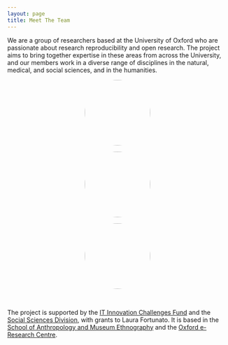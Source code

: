 ```yaml
---
layout: page
title: Meet The Team
---
```


We are a group of researchers based at the University of Oxford who are passionate about research reproducibility and open research. The project aims to bring together expertise in these areas from across the University, and our members work in a diverse range of disciplines in the natural, medical, and social sciences, and in the humanities.


<div class="row justify-content-center">

<div class="col-sm-4" style="text-align:center">

<a href="../laura-fortunato"><img src="../img/profile-pic_laura-fortunato.jpg" style="border-radius: 50%;
    width: 150px;
    height: 150px;"/></a>

</div>

<div class="col-sm-4" style="text-align:center">

<a href="../philip-fowler"><img src="../img/profile-pic_phillip-fowler.jpg" style="border-radius: 50%;
    width: 150px;
    height: 150px;"/></a>

</div>

<div class="col-sm-4" style="text-align:center">

<a href="../martin-john-hadley"><img src="../img/profile-pic_martin-john-hadley.jpg" style="border-radius: 50%;
    width: 150px;
    height: 150px;"/></a>

</div>


</div>

<br/>

The project is supported by the <a href="http://blogs.it.ox.ac.uk/innovation-challenges/researchreproducibility/" target="_blank">IT Innovation Challenges Fund</a> and the <a href="https://www.socsci.ox.ac.uk/" target="_blank">Social Sciences Division</a>, with grants to Laura Fortunato. It is based in the <a href="http://www.anthro.ox.ac.uk/" target="_blank">School of Anthropology and Museum Ethnography</a> and the <a href="www.oerc.ox.ac.uk/" target="_blank">Oxford e-Research Centre</a>.